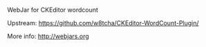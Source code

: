 WebJar for CKEditor wordcount

Upstream: https://github.com/w8tcha/CKEditor-WordCount-Plugin/

More info: http://webjars.org
